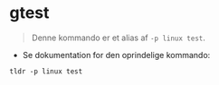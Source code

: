 # gtest

> Denne kommando er et alias af `-p linux test`.

- Se dokumentation for den oprindelige kommando:

`tldr -p linux test`
